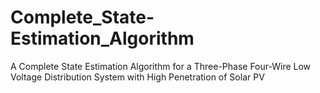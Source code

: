 # Complete_State-Estimation_Algorithm
A Complete State Estimation Algorithm for a Three-Phase Four-Wire Low Voltage Distribution System with High Penetration of Solar PV
